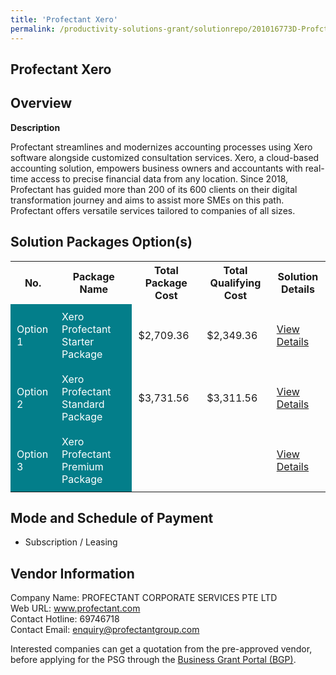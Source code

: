 ```yaml
---
title: 'Profectant Xero'
permalink: /productivity-solutions-grant/solutionrepo/201016773D-Profctnt-Xro-G
---
```


## Profectant Xero

## Overview

**Description**

Profectant streamlines and modernizes accounting processes using Xero software alongside customized consultation services. Xero, a cloud-based accounting solution, empowers business owners and accountants with real-time access to precise financial data from any location. Since 2018, Profectant has guided more than 200 of its 600 clients on their digital transformation journey and aims to assist more SMEs on this path. Profectant offers versatile services tailored to companies of all sizes.

## Solution Packages Option(s)

<table>
<tr>
<th><b>No.</b></th>
<th><b>Package Name</b></th>
<th><b>Total Package Cost</b></th>
<th><b>Total Qualifying Cost</b></th>
<th><b>Solution Details</b></th>
</tr>
<tr>
<td style='padding: 10px; background-color: #037E8A; color: #FFFFFF;'>Option 1</td>
<td style='padding: 10px; background-color: #037E8A; color: #FFFFFF;'>Xero Profectant Starter Package</td>
<td style='padding: 10px;'>$2,709.36</td>
<td style='padding: 10px;'>$2,349.36</td>
<td style='padding: 10px;'><a href='/images/psg/PROFECTANT_Xero_15082024_Desensitised_Annex3_Part1.pdf' target='_blank'>View Details</a></td>
</tr>
<tr>
<td style='padding: 10px; background-color: #037E8A; color: #FFFFFF;'>Option 2</td>
<td style='padding: 10px; background-color: #037E8A; color: #FFFFFF;'>Xero Profectant Standard Package</td>
<td style='padding: 10px;'>$3,731.56</td>
<td style='padding: 10px;'>$3,311.56</td>
<td style='padding: 10px;'><a href='/images/psg/PROFECTANT_Xero_15082024_Desensitised_Annex3_Part2.pdf' target='_blank'>View Details</a></td>
</tr>
<tr>
<td style='padding: 10px; background-color: #037E8A; color: #FFFFFF;'>Option 3</td>
<td style='padding: 10px; background-color: #037E8A; color: #FFFFFF;'>Xero Profectant Premium Package</td>
<td style='padding: 10px;'> </td>
<td style='padding: 10px;'> </td>
<td style='padding: 10px;'><a href='/images/psg/PROFECTANT_Xero_15082024_Desensitised_Annex3_Part3.pdf' target='_blank'>View Details</a></td>
</tr>
</table>

## Mode and Schedule of Payment

 - Subscription / Leasing

## Vendor Information

 Company Name: PROFECTANT CORPORATE SERVICES PTE LTD<br>Web URL: www.profectant.com <br>Contact Hotline: 69746718 <br>Contact Email: enquiry@profectantgroup.com <br>

Interested companies can get a quotation from the pre-approved vendor, before applying for the PSG through the <a href='https://www.businessgrants.gov.sg/' target='_blank' rel='noopener'>Business Grant Portal (BGP)</a>.

<script src="/jquery/resize-tables.js"></script>
